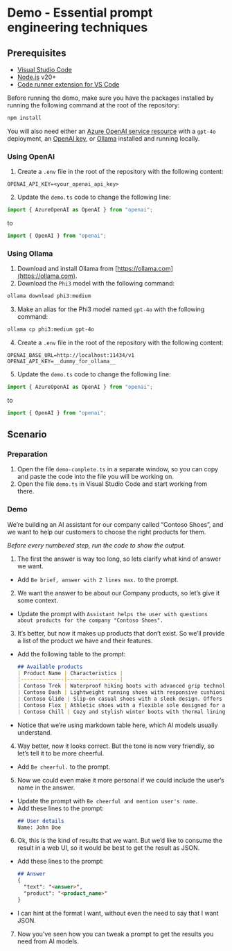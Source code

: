 # Demo - Essential prompt engineering techniques

## Prerequisites
- [Visual Studio Code](https://code.visualstudio.com/)
- [Node.js](https://nodejs.org/en/) v20+
- [Code runner extension for VS Code](https://marketplace.visualstudio.com/items?itemName=formulahendry.code-runner)

Before running the demo, make sure you have the packages installed by running the following command at the root of the repository:

```bash
npm install
```

You will also need either an [Azure OpenAI service resource](https://learn.microsoft.com/azure/ai-services/openai/how-to/create-resource?pivots=web-portal) with a `gpt-4o` deployment, an [OpenAI key](https://platform.openai.com/api-keys), or [Ollama](https://ollama.com) installed and running locally.

### Using OpenAI

1. Create a `.env` file in the root of the repository with the following content:
  ```
  OPENAI_API_KEY=<your_openai_api_key>
  ```
2. Update the `demo.ts` code to change the following line:
  ```typescript
  import { AzureOpenAI as OpenAI } from "openai";
  ```
  to
  ```typescript
  import { OpenAI } from "openai";
  ```

### Using Ollama

1. Download and install Ollama from [https://ollama.com](https://ollama.com).
2. Download the `Phi3` model with the following command:
  ```bash
  ollama download phi3:medium
  ```
3. Make an alias for the Phi3 model named `gpt-4o` with the following command:
  ```bash
  ollama cp phi3:medium gpt-4o
  ```
4. Create a `.env` file in the root of the repository with the following content:
  ```
  OPENAI_BASE_URL=http://localhost:11434/v1
  OPENAI_API_KEY=__dummy_for_ollama__
  ```
5. Update the `demo.ts` code to change the following line:
  ```typescript
  import { AzureOpenAI as OpenAI } from "openai";
  ```
  to
  ```typescript
  import { OpenAI } from "openai";
  ```

## Scenario

### Preparation

1. Open the file `demo-complete.ts` in a separate window, so you can copy and paste the code into the file you will be working on.
2. Open the file `demo.ts` in Visual Studio Code and start working from there.

### Demo

We’re building an AI assistant for our company called “Contoso Shoes”, and we want to help our customers to choose the right products for them.

*Before every numbered step, run the code to show the output.*

1. The first the answer is way too long, so lets clarify what kind of answer we want.
  - Add `Be brief, answer with 2 lines max.` to the prompt.
2. We want the answer to be about our Company products, so let’s give it some context.
  - Update the prompt with `Assistant helps the user with questions about products for the company "Contoso Shoes".`
3. It’s better, but now it makes up products that don’t exist. So we’ll provide a list of the product we have and their features.
  - Add the following table to the prompt:
    ```markdown
    ## Available products
    | Product Name | Characteristics |
    |--------------|-----------------|
    | Contoso Trek | Waterproof hiking boots with advanced grip technology for all terrains. Features include breathable material and ankle support. |
    | Contoso Dash | Lightweight running shoes with responsive cushioning. Designed for speed and comfort, with a mesh upper for breathability. |
    | Contoso Glide | Slip-on casual shoes with a sleek design. Offers comfort for all-day wear with memory foam insoles and a flexible sole. |
    | Contoso Flex | Athletic shoes with a flexible sole designed for a wide range of sports. Features include enhanced durability and support for lateral movements. |
    | Contoso Chill | Cozy and stylish winter boots with thermal lining and waterproof exterior. Includes a slip-resistant sole for icy conditions. |
    ```
  - Notice that we’re using markdown table here, which AI models usually understand.
4. Way better, now it looks correct. But the tone is now very friendly, so let’s tell it to be more cheerful.
  - Add `Be cheerful.` to the prompt.
5. Now we could even make it more personal if we could include the user’s name in the answer.
  - Update the prompt with `Be cheerful and mention user's name.`
  - Add these lines to the prompt:
    ```markdown
    ## User details
    Name: John Doe
    ```
6. Ok, this is the kind of results that we want. But we’d like to consume the result in a web UI, so it would be best to get the result as JSON.
  - Add these lines to the prompt:
    ```markdown
    ## Answer
    {
      "text": "<answer>",
      "product": "<product_name>"
    }
    ```
  - I can hint at the format I want, without even the need to say that I want JSON.
7. Now you’ve seen how you can tweak a prompt to get the results you need from AI models.
